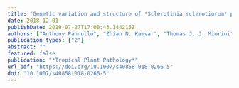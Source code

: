 ```yaml
---
title: "Genetic variation and structure of *Sclerotinia sclerotiorum* populations from soybean in Brazil"
date: 2018-12-01
publishDate: 2019-07-27T17:00:43.144215Z
authors: ["Anthony Pannullo", "Zhian N. Kamvar", "Thomas J. J. Miorini", "James R. Steadman", "Sydney E. Everhart"]
publication_types: ["2"]
abstract: ""
featured: false
publication: "*Tropical Plant Pathology*"
url_pdf: "https://doi.org/10.1007/s40858-018-0266-5"
doi: "10.1007/s40858-018-0266-5"
---
```


